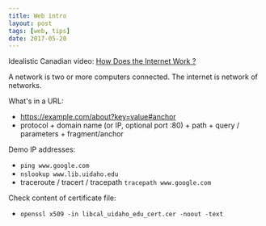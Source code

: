 ```yaml
---
title: Web intro
layout: post
tags: [web, tips]
date: 2017-05-20
---
```


Idealistic Canadian video: [How Does the Internet Work ?](https://youtu.be/i5oe63pOhLI)

A network is two or more computers connected.
The internet is network of networks.

What's in a URL:
- https://example.com/about?key=value#anchor
- protocol + domain name (or IP, optional port :80) + path + query / parameters + fragment/anchor

Demo IP addresses: 
- `ping www.google.com` 
- `nslookup www.lib.uidaho.edu` 
- traceroute / tracert / tracepath `tracepath www.google.com`

Check content of certificate file:
- `openssl x509 -in libcal_uidaho_edu_cert.cer -noout -text`
